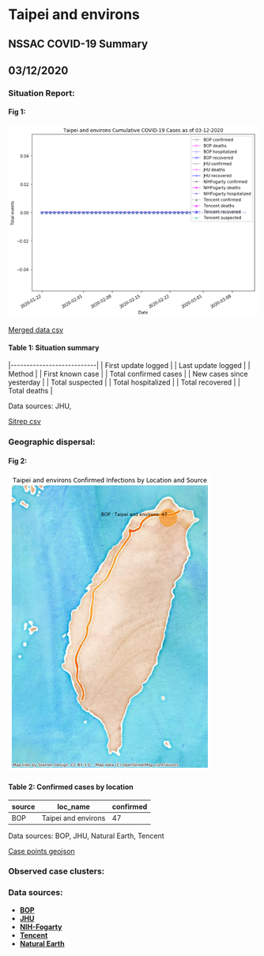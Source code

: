 # Taipei and environs
## NSSAC COVID-19 Summary
## 03/12/2020



### Situation Report:
#### Fig 1:
![Taipei and environs cases](../merged_histories/Taipei_and_environs_merged_histories.png)

[Merged data csv](https://github.com/SchlittDataSci/SchlittDataSci.github.io/blob/master/data/tables/Taipei_and_environs_merged_daily.csv)

#### Table 1: Situation summary


|---------------------------|
| First update logged       |
| Last update logged        |
| Method                    |
| First known case          |
| Total confirmed cases     |
| New cases since yesterday |
| Total suspected           |
| Total hospitalized        |
| Total recovered           |
| Total deaths              |

Data sources: JHU, 


[Sitrep csv](https://github.com/SchlittDataSci/SchlittDataSci.github.io/blob/master/data/tables/Taipei_and_environs_sitrep.csv)

### Geographic dispersal:
#### Fig 2:
![Taipei and environs mapped](../case_locs/Taipei_and_environs_case_locs.png)

#### Table 2: Confirmed cases by location


| source   | loc_name            |   confirmed |
|----------|---------------------|-------------|
| BOP      | Taipei and environs |          47 |

Data sources: BOP, JHU, Natural Earth, Tencent


[Case points geojson](https://github.com/SchlittDataSci/SchlittDataSci.github.io/blob/master/data/shapes/Taipei_and_environs_case_locs.geojson)

### Observed case clusters:
### Data sources:
* **[BOP](https://github.com/beoutbreakprepared/nCoV2019)**
* **[JHU](https://github.com/CSSEGISandData/COVID-19)** 
* **[NIH-Fogarty](https://docs.google.com/spreadsheets/d/1jS24DjSPVWa4iuxuD4OAXrE3QeI8c9BC1hSlqr-NMiU/edit#gid=1187587451)** 
* **[Tencent](https://news.qq.com/zt2020/page/feiyan.htm)**
* **[Natural Earth](https://www.naturalearthdata.com/forums/forum/natural-earth-map-data/cultural-vectors/admin-1-states-provinces-and-their-boundaries/)**

<!-- Global site tag (gtag.js) - Google Analytics -->
<script async src="https://www.googletagmanager.com/gtag/js?id=UA-158816269-1"></script>
<script>
  window.dataLayer = window.dataLayer || [];
  function gtag(){dataLayer.push(arguments);}
  gtag('js', new Date());

  gtag('config', 'UA-158816269-1');
</script>